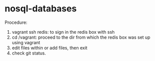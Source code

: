 # nosql-databases

Procedure:
1. vagrant ssh redis: to sign in the redis box with ssh
2. cd /vagrant: proceed to the dir from which the redis box was set up using vagrant
3. edit files within or add files, then exit
4. check git status.
